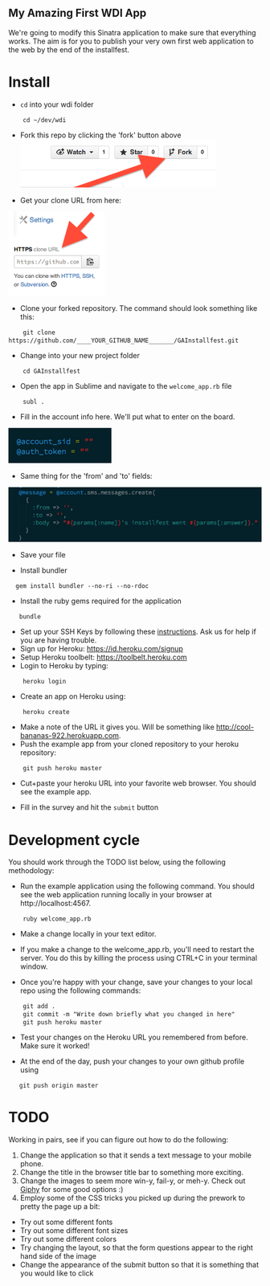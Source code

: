 ## My Amazing First WDI App

We're going to modify this Sinatra application to make sure that everything works. The aim is for you to publish your very own first web application to the web by the end of the installfest.

# Install

* `cd` into your wdi folder

```
    cd ~/dev/wdi
```

* Fork this repo by clicking the 'fork' button above
![forking](images/fork.png)

* Get your clone URL from here:

![clone_url](images/cloneurl.png)

* Clone your forked repository. The command should look something like this:

```
    git clone https://github.com/____YOUR_GITHUB_NAME_______/GAInstallfest.git
```

* Change into your new project folder

```
    cd GAInstallfest
```

* Open the app in Sublime and navigate to the `welcome_app.rb` file

```
    subl .
```

* Fill in the account info here. We'll put what to enter on the board.

![account_info](images/accountinfo.png)

* Same thing for the 'from' and 'to' fields:

![phone](images/phone.png)

* Save your file

* Install bundler

```
  gem install bundler --no-ri --no-rdoc
```

* Install the ruby gems required for the application

```
   bundle
```
* Set up your SSH Keys by following these [instructions](https://help.github.com/articles/generating-ssh-keys). Ask us for help if you are having trouble.
* Sign up for Heroku: https://id.heroku.com/signup
* Setup Heroku toolbelt: https://toolbelt.heroku.com
* Login to Heroku by typing:

```
    heroku login
```

* Create an app on Heroku using:

```
    heroku create
```

* Make a note of the URL it gives you. Will be something like
http://cool-bananas-922.herokuapp.com.
* Push the example app from your cloned repository to your heroku repository:

```
    git push heroku master
```
* Cut+paste your heroku URL into your favorite web browser. You should see
the example app.

* Fill in the survey and hit the `submit` button

# Development cycle

You should work through the TODO list below, using the following methodology:

* Run the example application using the following command. You should see the web application running locally in your browser at
http://localhost:4567.

```
    ruby welcome_app.rb
```

* Make a change locally in your text editor.

* If you make a change to the welcome_app.rb, you'll need to restart the
server. You do this by killing the process using CTRL+C in your terminal window.

* Once you're happy with your change, save your changes to your local repo
using the following commands:

```
    git add .
    git commit -m "Write down briefly what you changed in here"
    git push heroku master
```

* Test your changes on the Heroku URL you remembered from before. Make sure it worked!

* At the end of the day, push your changes to your own github profile using

```
   git push origin master
```

# TODO

Working in pairs, see if you can figure out how to do the following:

1. Change the application so that it sends a text message to your mobile phone.
2. Change the title in the browser title bar to something more exciting.
3. Change the images to seem more win-y, fail-y, or meh-y. Check out [Giphy](http://giphy.com/) for some good options :)
4. Employ some of the CSS tricks you picked up during the prework to
pretty the page up a bit:
  * Try out some different fonts
  * Try out some different font sizes
  * Try out some different colors
  * Try changing the layout, so that the form questions appear to the right hand
  side of the image
  * Change the appearance of the submit button so that it is something that you
  would like to click
